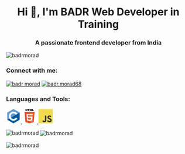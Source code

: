 <h1 align="center">Hi 👋, I'm BADR Web Developer in Training </h1>
<h3 align="center">A passionate frontend developer from India</h3>

<p align="left"> <img src="https://komarev.com/ghpvc/?username=badrmorad&label=Profile%20views&color=0e75b6&style=flat" alt="badrmorad" /> </p>

<h3 align="left">Connect with me:</h3>
<p align="left">
<a href="https://linkedin.com/in/badr morad" target="blank"><img align="center" src="https://raw.githubusercontent.com/rahuldkjain/github-profile-readme-generator/master/src/images/icons/Social/linked-in-alt.svg" alt="badr morad" height="30" width="40" /></a>
<a href="https://instagram.com/badr.morad68" target="blank"><img align="center" src="https://raw.githubusercontent.com/rahuldkjain/github-profile-readme-generator/master/src/images/icons/Social/instagram.svg" alt="badr.morad68" height="30" width="40" /></a>
</p>

<h3 align="left">Languages and Tools:</h3>
<p align="left"> <a href="https://www.cprogramming.com/" target="_blank" rel="noreferrer"> <img src="https://raw.githubusercontent.com/devicons/devicon/master/icons/c/c-original.svg" alt="c" width="40" height="40"/> </a> <a href="https://www.w3.org/html/" target="_blank" rel="noreferrer"> <img src="https://raw.githubusercontent.com/devicons/devicon/master/icons/html5/html5-original-wordmark.svg" alt="html5" width="40" height="40"/> </a> <a href="https://developer.mozilla.org/en-US/docs/Web/JavaScript" target="_blank" rel="noreferrer"> <img src="https://raw.githubusercontent.com/devicons/devicon/master/icons/javascript/javascript-original.svg" alt="javascript" width="40" height="40"/> </a> </p>

<p><img align="left" src="https://github-readme-stats.vercel.app/api/top-langs?username=badrmorad&show_icons=true&theme=gruvbox&locale=en&layout=compact" alt="badrmorad" /></p>

<p>&nbsp;<img align="center" src="https://github-readme-stats.vercel.app/api?username=badrmorad&show_icons=true&theme=tokyonight&locale=en" alt="badrmorad" /></p>

<p><img align="center" src="https://github-readme-streak-stats.herokuapp.com/?user=badrmorad&" alt="badrmorad" /></p>
